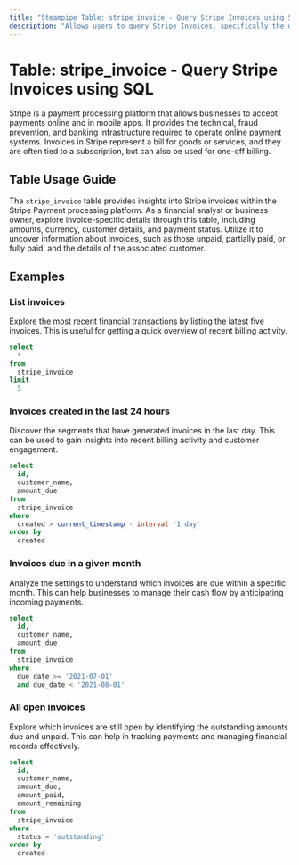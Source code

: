 ```yaml
---
title: "Steampipe Table: stripe_invoice - Query Stripe Invoices using SQL"
description: "Allows users to query Stripe Invoices, specifically the details of all invoices created, paid, or attempted for a customer."
---
```


# Table: stripe_invoice - Query Stripe Invoices using SQL

Stripe is a payment processing platform that allows businesses to accept payments online and in mobile apps. It provides the technical, fraud prevention, and banking infrastructure required to operate online payment systems. Invoices in Stripe represent a bill for goods or services, and they are often tied to a subscription, but can also be used for one-off billing.

## Table Usage Guide

The `stripe_invoice` table provides insights into Stripe invoices within the Stripe Payment processing platform. As a financial analyst or business owner, explore invoice-specific details through this table, including amounts, currency, customer details, and payment status. Utilize it to uncover information about invoices, such as those unpaid, partially paid, or fully paid, and the details of the associated customer.

## Examples

### List invoices
Explore the most recent financial transactions by listing the latest five invoices. This is useful for getting a quick overview of recent billing activity.

```sql
select
  *
from
  stripe_invoice
limit
  5
```

### Invoices created in the last 24 hours
Discover the segments that have generated invoices in the last day. This can be used to gain insights into recent billing activity and customer engagement.

```sql
select
  id,
  customer_name,
  amount_due
from
  stripe_invoice
where
  created > current_timestamp - interval '1 day'
order by
  created
```

### Invoices due in a given month
Analyze the settings to understand which invoices are due within a specific month. This can help businesses to manage their cash flow by anticipating incoming payments.

```sql
select
  id,
  customer_name,
  amount_due
from
  stripe_invoice
where
  due_date >= '2021-07-01'
  and due_date < '2021-08-01'
```

### All open invoices
Explore which invoices are still open by identifying the outstanding amounts due and unpaid. This can help in tracking payments and managing financial records effectively.

```sql
select
  id,
  customer_name,
  amount_due,
  amount_paid,
  amount_remaining
from
  stripe_invoice
where
  status = 'outstanding'
order by
  created
```